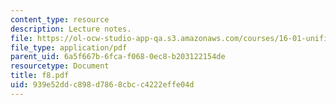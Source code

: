 ```yaml
---
content_type: resource
description: Lecture notes.
file: https://ol-ocw-studio-app-qa.s3.amazonaws.com/courses/16-01-unified-engineering-i-ii-iii-iv-fall-2005-spring-2006/939e52ddc898d7868cbcc4222effe04d_f8.pdf
file_type: application/pdf
parent_uid: 6a5f667b-6fca-f068-0ec8-b203122154de
resourcetype: Document
title: f8.pdf
uid: 939e52dd-c898-d786-8cbc-c4222effe04d
---
```

